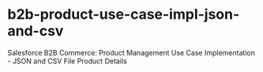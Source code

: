 # b2b-product-use-case-impl-json-and-csv
Salesforce B2B Commerce: Product Management Use Case Implementation - JSON and CSV File Product Details
